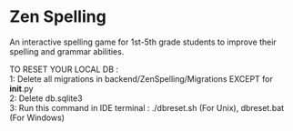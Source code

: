 # Zen Spelling

An interactive spelling game for 1st-5th grade students to improve their spelling and grammar abilities.

TO RESET YOUR LOCAL DB :   
1: Delete all migrations in backend/ZenSpelling/Migrations EXCEPT for __init__.py   
2: Delete db.sqlite3   
3: Run this command in IDE terminal : ./dbreset.sh (For Unix), dbreset.bat (For Windows)   

